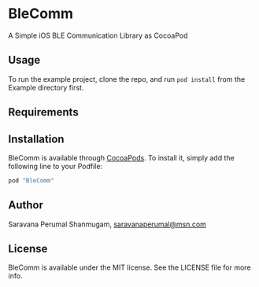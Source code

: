 # BleComm
A Simple iOS BLE Communication Library as CocoaPod

## Usage

To run the example project, clone the repo, and run `pod install` from the Example directory first.

## Requirements

## Installation

BleComm is available through [CocoaPods](http://cocoapods.org). To install it, simply add the following line to your Podfile:

```ruby
pod "BleComm"
```

## Author

Saravana Perumal Shanmugam, saravanaperumal@msn.com

## License

BleComm is available under the MIT license. See the LICENSE file for more info.
